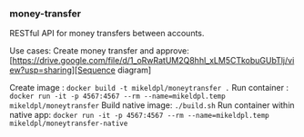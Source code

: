 ### money-transfer

RESTful API for money transfers between accounts.

Use cases:
Create money transfer and approve: [https://drive.google.com/file/d/1_oRwRatUM2Q8hhl_xLM5CTkobuGUbTlj/view?usp=sharing][Sequence diagram]



Create image : `docker build -t mikeldpl/moneytransfer .`
Run container : `docker run -it -p 4567:4567 --rm --name=mikeldpl.temp mikeldpl/moneytransfer`
Build native image: `./build.sh`
Run container within native app: `docker run -it -p 4567:4567 --rm --name=mikeldpl.temp mikeldpl/moneytransfer-native`